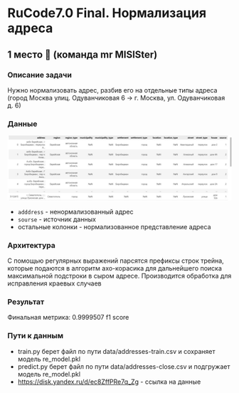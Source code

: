 # RuCode7.0 Final. Нормализация адреса
## 1 место 🥇 (команда mr MISISter)

### Описание задачи
Нужно нормализовать адрес, разбив его на отдельные типы адреса (город Москва улиц. Одуванчиковая 6 -> г. Москва, ул. Одуванчиковая д. 6)


### Данные
![image](photo_2023-10-12_23-56-21.jpg)
- ``adddress`` - ненормализованный адрес
- ``sourse`` - источник данных
- остальные колонки - нормализованное представление адреса

### Архитектура
С помощью регулярных выражений парсятся префиксы строк трейна, которые подаются в алгоритм ахо-корасика для дальнейшего поиска максимальной подстроки в сыром адресе. Производится обработка для исправления краевых случаев

### Результат
Финальная метрика:
0.9999507 f1 score

### Пути к данным
- train.py берет файл по пути data/addresses-train.csv и сохраняет модель re_model.pkl  
- predict.py берет файл по пути data/addresses-close.csv и подгружает модель re_model.pkl
- https://disk.yandex.ru/d/ec8ZffPRe7q_Zg - ссылка на данные

